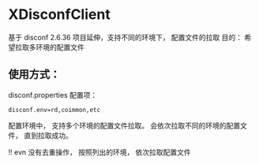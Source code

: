 # XDisconfClient

基于 disconf 2.6.36 项目延伸，支持不同的环境下， 配置文件的拉取
目的： 希望拉取多环境的配置文件

## 使用方式：
disconf.properties 配置项：

```
disconf.env=rd,coimmon,etc
```
配置环境中， 支持多个环境的配置文件拉取。
会依次拉取不同的环境的配置文件， 直到拉取成功。

!! evn 没有去重操作， 按照列出的环境， 依次拉取配置文件
